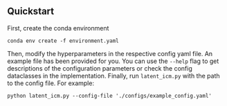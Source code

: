 ## Quickstart

First, create the conda environment 
```
conda env create -f environment.yaml
```
Then, modify the hyperparameters in the respective config yaml file. An example file has been provided for you. You can use the `--help` flag to get descriptions of the configuration parameters or check the config dataclasses in the implementation. Finally, run `latent_icm.py` with the path to the config file. For example:
```
python latent_icm.py --config-file './configs/example_config.yaml' 
```

